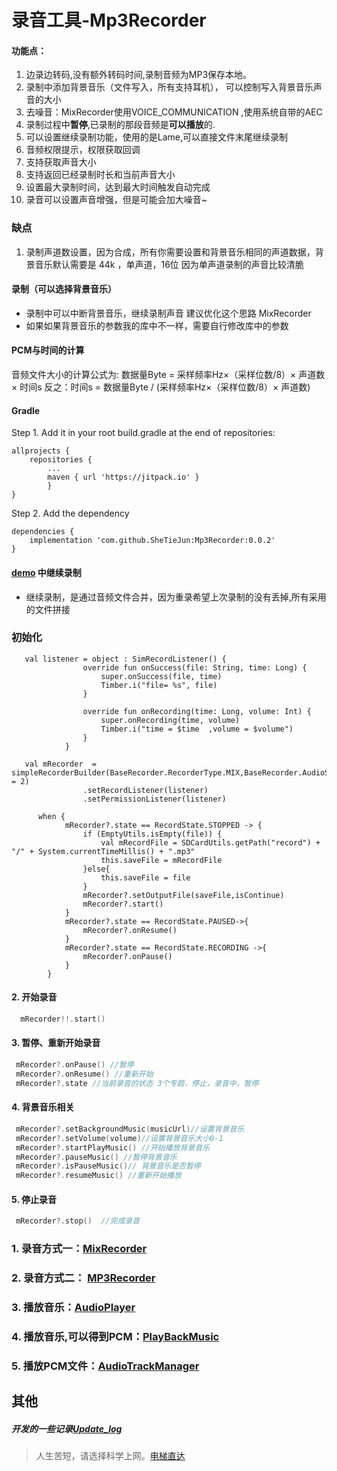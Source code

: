 # 录音工具-Mp3Recorder


#### 功能点：

1. 边录边转码,没有额外转码时间,录制音频为MP3保存本地。
2. 录制中添加背景音乐（文件写入，所有支持耳机）， 可以控制写入背景音乐声音的大小
3. 去噪音：MixRecorder使用VOICE_COMMUNICATION ,使用系统自带的AEC
4. 录制过程中**暂停**,已录制的那段音频是**可以播放**的.
6. 可以设置继续录制功能，使用的是Lame,可以直接文件末尾继续录制
7. 音频权限提示，权限获取回调
7. 支持获取声音大小
10. 支持返回已经录制时长和当前声音大小
11. 设置最大录制时间，达到最大时间触发自动完成
10. 录音可以设置声音增强，但是可能会加大噪音~

### 缺点

1. 录制声道数设置，因为合成，所有你需要设置和背景音乐相同的声道数据，背景音乐默认需要是 44k ，单声道，16位
因为单声道录制的声音比较清脆

#### 录制（可以选择背景音乐）
  - 录制中可以中断背景音乐，继续录制声音  建议优化这个思路 MixRecorder
  - 如果如果背景音乐的参数我的库中不一样，需要自行修改库中的参数

#### PCM与时间的计算

音频文件大小的计算公式为: 数据量Byte = 采样频率Hz×（采样位数/8）× 声道数 × 时间s
反之：时间s = 数据量Byte / (采样频率Hz×（采样位数/8）× 声道数)

#### Gradle

Step 1. Add it in your root build.gradle at the end of repositories:

```
allprojects {
    repositories {
        ...
        maven { url 'https://jitpack.io' }
        }
}
```

Step 2. Add the dependency

```
dependencies {
    implementation 'com.github.SheTieJun:Mp3Recorder:0.0.2'
}
```

#### [demo](https://github.com/SheTieJun/Mp3Recorder/tree/master/app) 中继续录制 
- 继续录制，是通过音频文件合并，因为重录希望上次录制的没有丢掉,所有采用的文件拼接

### 初始化
```
   val listener = object : SimRecordListener() {
                override fun onSuccess(file: String, time: Long) {
                    super.onSuccess(file, time)
                    Timber.i("file= %s", file)
                }

                override fun onRecording(time: Long, volume: Int) {
                    super.onRecording(time, volume)
                    Timber.i("time = $time  ,volume = $volume")
                }
            }
            
   val mRecorder  = simpleRecorderBuilder(BaseRecorder.RecorderType.MIX,BaseRecorder.AudioSource.MIC,channel = 2)
                .setRecordListener(listener)
                .setPermissionListener(listener)
```
```
      when {
            mRecorder?.state == RecordState.STOPPED -> {
                if (EmptyUtils.isEmpty(file)) {
                    val mRecordFile = SDCardUtils.getPath("record") + "/" + System.currentTimeMillis() + ".mp3"
                    this.saveFile = mRecordFile
                }else{
                    this.saveFile = file
                }
                mRecorder?.setOutputFile(saveFile,isContinue)
                mRecorder?.start()
            }
            mRecorder?.state == RecordState.PAUSED->{
                mRecorder?.onResume()
            }
            mRecorder?.state == RecordState.RECORDING ->{
                mRecorder?.onPause()
            }
        }  
```

   #### 2. 开始录音

```kotlin
  mRecorder!!.start()
```

#### 3. 暂停、重新开始录音

```kotlin
 mRecorder?.onPause() //暂停
 mRecorder?.onResume() //重新开始
 mRecorder?.state //当前录音的状态 3个专题，停止，录音中，暂停
```

#### 4. 背景音乐相关

```kotlin
 mRecorder?.setBackgroundMusic(musicUrl)//设置背景音乐
 mRecorder?.setVolume(volume)//设置背景音乐大小0-1	
 mRecorder?.startPlayMusic() //开始播放背景音乐
 mRecorder?.pauseMusic() //暂停背景音乐
 mRecorder?.isPauseMusic()// 背景音乐是否暂停
 mRecorder?.resumeMusic() //重新开始播放
```

#### 5. 停止录音

```kotlin
 mRecorder?.stop()  //完成录音
```
   


### 1. 录音方式一：[MixRecorder](/doc/MixRecorder.MD) 
### 2. 录音方式二： [MP3Recorder](/doc/Mp3Recorder.MD)
### 3. 播放音乐：[AudioPlayer](/doc/AudioPlayer.MD)
### 4. 播放音乐,可以得到PCM：[PlayBackMusic](/doc/PlayBackMusic.MD)
### 5. 播放PCM文件：[AudioTrackManager](/doc/AudioTrackManager.MD)

## 其他

##### 开发的一些记录[Update_log](/doc/Update_log.md)

> 人生苦短，请选择科学上网。[电梯直达](https://qwertyuiopzxcvbnm.com/auth/register?code=Sncl)  